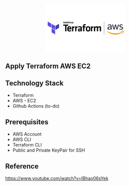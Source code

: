 <p align="center" width="100%">
    <img width="50%" src="https://github.com/felipesalvadordev/buildrun-terraform-aws-ec2/blob/master/images/terraform-aws.png"> 
</p>

## Apply Terraform AWS EC2

## Technology Stack
* Terraform
* AWS - EC2
* Github Actions (to-do)

## Prerequisites
- AWS Account
- AWS CLI
- Terraform CLI
- Public and Private KeyPair for SSH

## Reference
https://www.youtube.com/watch?v=IBhao06sYek
